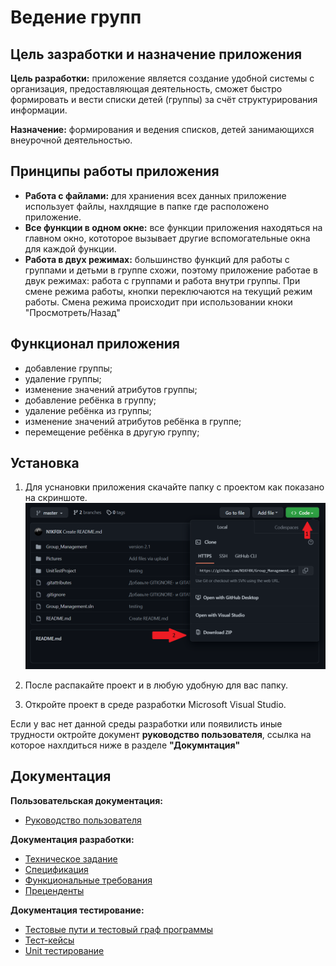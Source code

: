 # Ведение групп

## Цель зазработки и назначение приложения 
**Цель разработки:** приложение является создание удобной системы с
организация,
предоставляющая
деятельность, сможет быстро формировать и вести списки детей (группы) за
счёт структурирования информации.

**Назначение:** формирования и ведения
списков, детей занимающихся внеурочной деятельностью.

## Принципы работы приложения
* **Работа с файлами:** для храниения всех данных приложение использует файлы, нахлдящие в папке где расположено приложение.
* **Все функции в одном окне:** все функции приложения находяться на главном окно, кототорое вызывает другие вспомогательные окна для каждой функции.
* **Работа в двух режимах:** большинство функций для работы с группами и детьми в группе схожи, поэтому приложение работае в двук режимах: работа с группами и работа внутри группы. При смене режима работы, кнопки переключаются на текущий режим работы. Смена режима происходит при использовании кноки "Просмотреть/Назад"

## Функционал приложения
* добавление группы;
* удаление группы;
* изменение значений атрибутов группы;
* добавление ребёнка в группу;
* удаление ребёнка из группы;
* изменение значений атрибутов ребёнка в группе;
* перемещение ребёнка в другую группу;

## Установка
1. Для уснановки приложения скачайте папку с проектом как показано на скриншоте.
![avatar](/Pictures/How_to_download_project.png)

2. После распакайте проект и в любую удобную для вас папку.
3. Откройте проект в среде разработки Microsoft Visual Studio.

Если у вас нет данной среды разработки или появилисть иные трудности октройте документ **руководство пользователя**, ссылка на которое нахлдиться ниже в разделе **"Докумнтация"**

## Документация 
**Пользовательская документация:**
* [Руководство пользователя](https://github.com/N1KF0X/Group_Management/raw/master/Documentations/User's_guide.docx)

**Документация разработки:**
* [Техническое задание](https://github.com/N1KF0X/Group_Management/raw/master/Documentations/ТЗ.docx)
* [Спецификация](https://github.com/N1KF0X/Group_Management/raw/master/Documentations/Спецификация.docx)
* [Функциональные требования](https://github.com/N1KF0X/Group_Management/raw/master/Documentations/Функциональные_требования.docx)
* [Преценденты](https://github.com/N1KF0X/Group_Management/raw/master/Documentations/Преценденты.docx)

**Документация тестирование:**
* [Тестовые пути и тестовый граф программы](https://github.com/N1KF0X/Group_Management/raw/master/Documentations/Тестовые_пути.docx)
* [Тест-кейсы](https://github.com/N1KF0X/Group_Management/raw/master/Documentations/Тест-кейсы.docx)
* [Unit тестирование](https://github.com/N1KF0X/Group_Management/raw/master/Documentations/Отчёт_о_тестировании.docx)
